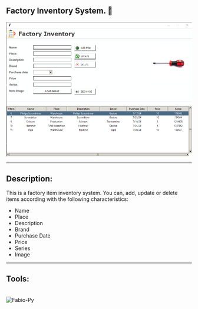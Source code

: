 ## Factory Inventory System. 📝

![Factory Inventory Imagem Sample](https://github.com/Fciambeli/Factory_Inventory/blob/main/Factory%20Inventory%20Image.png?raw=true)

---

## Description:

This is a factory item inventory system. You can, add, update or delete items according with the following characteristics:

- Name
- Place
- Description
- Brand
- Purchase Date
- Price
- Series
- Image

---

## Tools:

<div style="display: inline_block"><br>
  <img align="center" alt="Fabio-Py" height="60" width="60" src="https://cdn.jsdelivr.net/gh/devicons/devicon@latest/icons/python/python-original.svg"">
